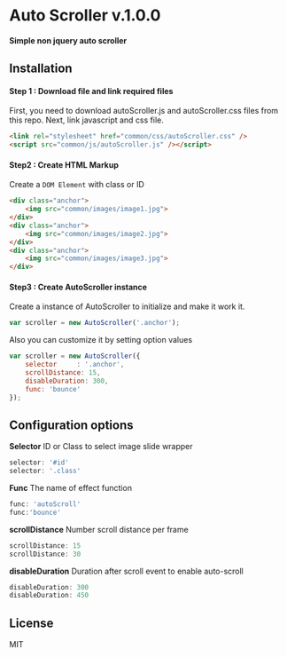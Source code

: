 # Auto Scroller v.1.0.0
#### Simple non jquery auto scroller


## Installation
#### Step 1 : Download file and link required files
First, you need to download autoScroller.js and autoScroller.css files from this repo.
Next, link javascript and css file.
```HTML
<link rel="stylesheet" href="common/css/autoScroller.css" />
<script src="common/js/autoScroller.js" /></script>
```
#### Step2 : Create HTML Markup
Create a `DOM Element` with class or ID 
```HTML
<div class="anchor">
    <img src="common/images/image1.jpg">
</div>
<div class="anchor">
    <img src="common/images/image2.jpg">
</div>
<div class="anchor">
    <img src="common/images/image3.jpg">
</div>
```
#### Step3 : Create AutoScroller instance
Create a instance of AutoScroller to initialize and make it work it.
```js
var scroller = new AutoScroller('.anchor');
```
Also you can customize it by setting option values
```js
var scroller = new AutoScroller({
    selector     : '.anchor',
    scrollDistance: 15,
    disableDuration: 300,
    func: 'bounce'
});
```

## Configuration options
**Selector**  ID or Class to select image slide wrapper
```js
selector: '#id'
selector: '.class'
```

**Func** The name of effect function
```js
func: 'autoScroll'
func:'bounce'
```

**scrollDistance** Number scroll distance per frame
```js
scrollDistance: 15
scrollDistance: 30
```

**disableDuration** Duration after scroll event to enable auto-scroll
```js
disableDuration: 300
disableDuration: 450
```

## License
MIT
